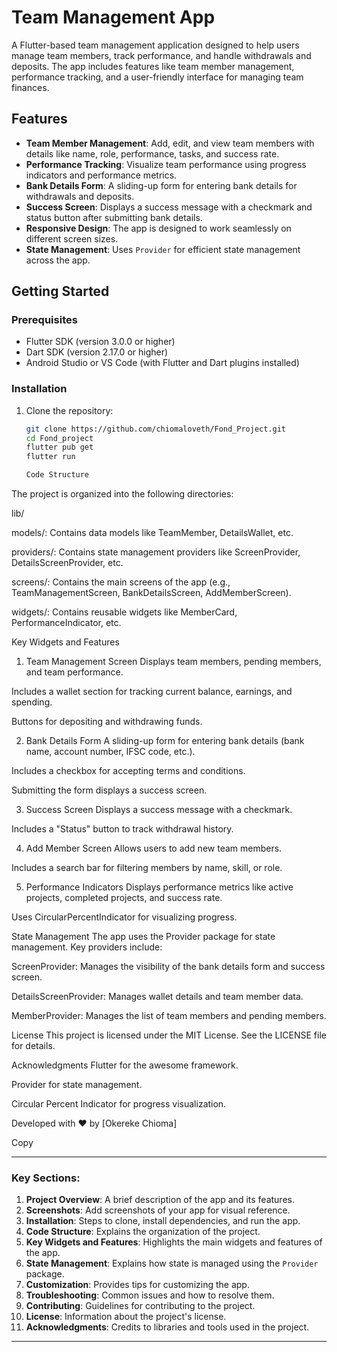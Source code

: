 # Team Management App

A Flutter-based team management application designed to help users manage team members, track performance, and handle withdrawals and deposits. The app includes features like team member management, performance tracking, and a user-friendly interface for managing team finances.

## Features

- **Team Member Management**: Add, edit, and view team members with details like name, role, performance, tasks, and success rate.
- **Performance Tracking**: Visualize team performance using progress indicators and performance metrics.
- **Bank Details Form**: A sliding-up form for entering bank details for withdrawals and deposits.
- **Success Screen**: Displays a success message with a checkmark and status button after submitting bank details.
- **Responsive Design**: The app is designed to work seamlessly on different screen sizes.
- **State Management**: Uses `Provider` for efficient state management across the app.



## Getting Started

### Prerequisites

- Flutter SDK (version 3.0.0 or higher)
- Dart SDK (version 2.17.0 or higher)
- Android Studio or VS Code (with Flutter and Dart plugins installed)

### Installation

1. Clone the repository:
   ```bash
   git clone https://github.com/chiomaloveth/Fond_Project.git
   cd Fond_project
   flutter pub get
   flutter run

   Code Structure
The project is organized into the following directories:

lib/

models/: Contains data models like TeamMember, DetailsWallet, etc.

providers/: Contains state management providers like ScreenProvider, DetailsScreenProvider, etc.

screens/: Contains the main screens of the app (e.g., TeamManagementScreen, BankDetailsScreen, AddMemberScreen).

widgets/: Contains reusable widgets like MemberCard, PerformanceIndicator, etc.

Key Widgets and Features
1. Team Management Screen
Displays team members, pending members, and team performance.

Includes a wallet section for tracking current balance, earnings, and spending.

Buttons for depositing and withdrawing funds.

2. Bank Details Form
A sliding-up form for entering bank details (bank name, account number, IFSC code, etc.).

Includes a checkbox for accepting terms and conditions.

Submitting the form displays a success screen.

3. Success Screen
Displays a success message with a checkmark.

Includes a "Status" button to track withdrawal history.

4. Add Member Screen
Allows users to add new team members.

Includes a search bar for filtering members by name, skill, or role.

5. Performance Indicators
Displays performance metrics like active projects, completed projects, and success rate.

Uses CircularPercentIndicator for visualizing progress.

State Management
The app uses the Provider package for state management. Key providers include:

ScreenProvider: Manages the visibility of the bank details form and success screen.

DetailsScreenProvider: Manages wallet details and team member data.

MemberProvider: Manages the list of team members and pending members.

License
This project is licensed under the MIT License. See the LICENSE file for details.

Acknowledgments
Flutter for the awesome framework.

Provider for state management.

Circular Percent Indicator for progress visualization.

Developed with ❤️ by [Okereke Chioma]

Copy

---

### Key Sections:
1. **Project Overview**: A brief description of the app and its features.
2. **Screenshots**: Add screenshots of your app for visual reference.
3. **Installation**: Steps to clone, install dependencies, and run the app.
4. **Code Structure**: Explains the organization of the project.
5. **Key Widgets and Features**: Highlights the main widgets and features of the app.
6. **State Management**: Explains how state is managed using the `Provider` package.
7. **Customization**: Provides tips for customizing the app.
8. **Troubleshooting**: Common issues and how to resolve them.
9. **Contributing**: Guidelines for contributing to the project.
10. **License**: Information about the project's license.
11. **Acknowledgments**: Credits to libraries and tools used in the project.

---


